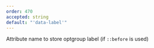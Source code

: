 ```yaml
---
order: 470
accepted: string
default: "'data-label'"
---
```

Attribute name to store optgroup label (if `::before` is used)
